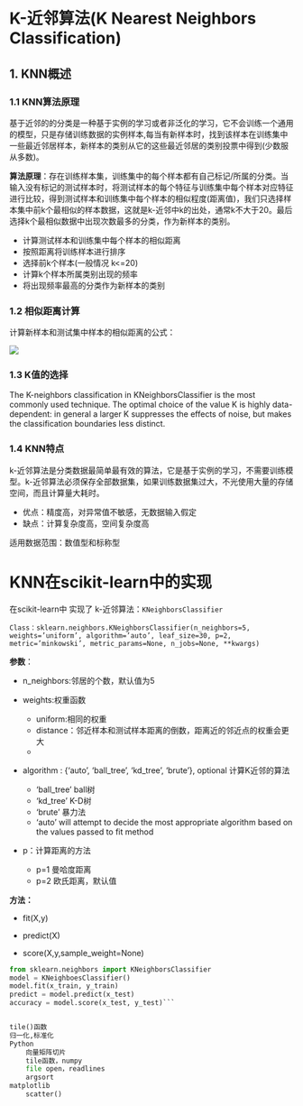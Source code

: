 # K-近邻算法(K Nearest Neighbors Classification)  

## 1. KNN概述  

### 1.1 KNN算法原理  

基于近邻的的分类是一种基于实例的学习或者非泛化的学习，它不会训练一个通用的模型，只是存储训练数据的实例样本,每当有新样本时，找到该样本在训练集中一些最近邻居样本，新样本的类别从它的这些最近邻居的类别投票中得到(少数服从多数)。

**算法原理**：存在训练样本集，训练集中的每个样本都有自己标记/所属的分类。当输入没有标记的测试样本时，将测试样本的每个特征与训练集中每个样本对应特征进行比较，得到测试样本和训练集中每个样本的相似程度(距离值)，我们只选择样本集中前k个最相似的样本数据，这就是k-近邻中k的出处，通常k不大于20。最后选择k个最相似数据中出现次数最多的分类，作为新样本的类别。  

- 计算测试样本和训练集中每个样本的相似距离
- 按照距离将训练样本进行排序
- 选择前k个样本(一般情况 k<=20)
- 计算k个样本所属类别出现的频率
- 将出现频率最高的分类作为新样本的类别   

### 1.2 相似距离计算  

计算新样本和测试集中样本的相似距离的公式：  

![](https://i.loli.net/2019/01/15/5c3d9d5bc9fb5.png) 

### 1.3 K值的选择

The K-neighbors classification in KNeighborsClassifier is the most commonly used technique. The optimal choice of the value K is highly data-dependent: in general a larger K suppresses the effects of noise, but makes the classification boundaries less distinct. 

### 1.4 KNN特点

k-近邻算法是分类数据最简单最有效的算法，它是基于实例的学习，不需要训练模型。k-近邻算法必须保存全部数据集，如果训练数据集过大，不光使用大量的存储空间，而且计算量大耗时。

- 优点：精度高，对异常值不敏感，无数据输入假定
- 缺点：计算复杂度高，空间复杂度高

适用数据范围：数值型和标称型

# KNN在scikit-learn中的实现  

在scikit-learn中 实现了 k-近邻算法：```KNeighborsClassifier```  

```Class：sklearn.neighbors.KNeighborsClassifier(n_neighbors=5, weights=’uniform’, algorithm=’auto’, leaf_size=30, p=2, metric=’minkowski’, metric_params=None, n_jobs=None, **kwargs)```

**参数**：  
 
- n_neighbors:邻居的个数，默认值为5   
  
- weights:权重函数
   	
	- uniform:相同的权重
	- distance：邻近样本和测试样本距离的倒数，距离近的邻近点的权重会更大  
	- [callable]:自己定义的计算权重函数，函数输入距离的的矩阵，返回相同形式的权重矩阵  

- algorithm : {‘auto’, ‘ball_tree’, ‘kd_tree’, ‘brute’}, optional 计算K近邻的算法

	- ‘ball_tree’ ball树 
	- ‘kd_tree’   K-D树
	- ‘brute’ 	  暴力法
	- ‘auto’ will attempt to decide the most appropriate algorithm based on the values passed to fit method  

- p：计算距离的方法

	-	p=1 曼哈度距离
	-	p=2 欧氏距离，默认值  


**方法：**  

- fit(X,y)

- predict(X)

- score(X,y,sample_weight=None)

```python  
from sklearn.neighbors import KNeighborsClassifier
model = KNeighboesClassifier()
model.fit(x_train, y_train)
predict = model.predict(x_test)
accuracy = model.score(x_test, y_test)```   


tile()函数
归一化,标准化
Python 
	向量矩阵切片
	tile函数，numpy
	file open，readlines
	argsort
matplotlib 
	scatter()

